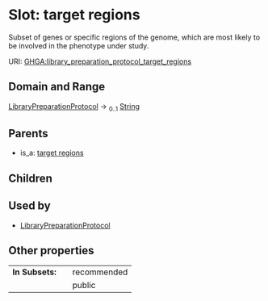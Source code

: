
# Slot: target regions


Subset of genes or specific regions of the genome, which are most likely to be involved in the phenotype under study.

URI: [GHGA:library_preparation_protocol_target_regions](https://w3id.org/GHGA/library_preparation_protocol_target_regions)


## Domain and Range

[LibraryPreparationProtocol](LibraryPreparationProtocol.md) &#8594;  <sub>0..1</sub> [String](types/String.md)

## Parents

 *  is_a: [target regions](target_regions.md)

## Children


## Used by

 * [LibraryPreparationProtocol](LibraryPreparationProtocol.md)

## Other properties

|  |  |  |
| --- | --- | --- |
| **In Subsets:** | | recommended |
|  | | public |


